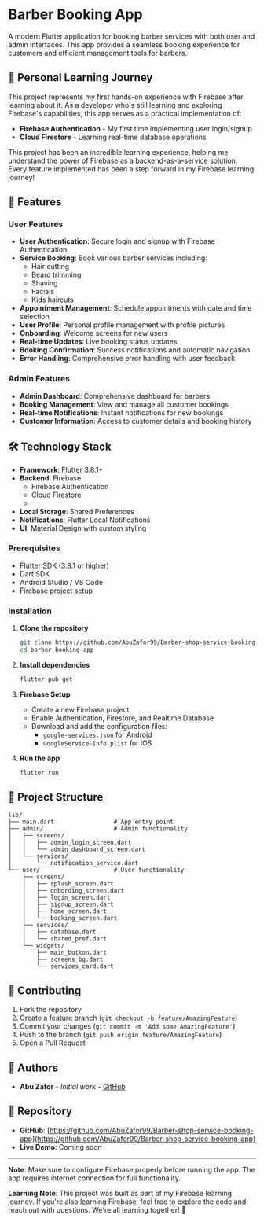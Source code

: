 # Barber Booking App

A modern Flutter application for booking barber services with both user and admin interfaces. This app provides a seamless booking experience for customers and efficient management tools for barbers.

## 🎯 Personal Learning Journey

This project represents my first hands-on experience with Firebase after learning about it. As a developer who's still learning and exploring Firebase's capabilities, this app serves as a practical implementation of:

- **Firebase Authentication** - My first time implementing user login/signup
- **Cloud Firestore** - Learning real-time database operations

This project has been an incredible learning experience, helping me understand the power of Firebase as a backend-as-a-service solution. Every feature implemented has been a step forward in my Firebase learning journey!

## 🚀 Features

### User Features
- **User Authentication**: Secure login and signup with Firebase Authentication
- **Service Booking**: Book various barber services including:
  - Hair cutting
  - Beard trimming
  - Shaving
  - Facials
  - Kids haircuts
- **Appointment Management**: Schedule appointments with date and time selection
- **User Profile**: Personal profile management with profile pictures
- **Onboarding**: Welcome screens for new users
- **Real-time Updates**: Live booking status updates
- **Booking Confirmation**: Success notifications and automatic navigation
- **Error Handling**: Comprehensive error handling with user feedback

### Admin Features
- **Admin Dashboard**: Comprehensive dashboard for barbers
- **Booking Management**: View and manage all customer bookings
- **Real-time Notifications**: Instant notifications for new bookings
- **Customer Information**: Access to customer details and booking history

## 🛠️ Technology Stack

- **Framework**: Flutter 3.8.1+
- **Backend**: Firebase
  - Firebase Authentication
  - Cloud Firestore
  - 
- **Local Storage**: Shared Preferences
- **Notifications**: Flutter Local Notifications
- **UI**: Material Design with custom styling

### Prerequisites

- Flutter SDK (3.8.1 or higher)
- Dart SDK
- Android Studio / VS Code
- Firebase project setup

### Installation

1. **Clone the repository**
   ```bash
   git clone https://github.com/AbuZafor99/Barber-shop-service-booking-app.git
   cd barber_booking_app
   ```

2. **Install dependencies**
   ```bash
   flutter pub get
   ```

3. **Firebase Setup**
   - Create a new Firebase project
   - Enable Authentication, Firestore, and Realtime Database
   - Download and add the configuration files:
     - `google-services.json` for Android
     - `GoogleService-Info.plist` for iOS

4. **Run the app**
   ```bash
   flutter run
   ```

## 📁 Project Structure

```
lib/
├── main.dart                 # App entry point
├── admin/                    # Admin functionality
│   ├── screens/
│   │   ├── admin_login_screen.dart
│   │   └── admin_dashboard_screen.dart
│   └── services/
│       └── notification_service.dart
└── user/                     # User functionality
    ├── screens/
    │   ├── splash_screen.dart
    │   ├── onbording_screen.dart
    │   ├── login_screen.dart
    │   ├── signup_screen.dart
    │   ├── home_screen.dart
    │   └── booking_screen.dart
    ├── services/
    │   ├── database.dart
    │   └── shared_pref.dart
    └── widgets/
        ├── main_button.dart
        ├── screens_bg.dart
        └── services_card.dart
```


## 🤝 Contributing

1. Fork the repository
2. Create a feature branch (`git checkout -b feature/AmazingFeature`)
3. Commit your changes (`git commit -m 'Add some AmazingFeature'`)
4. Push to the branch (`git push origin feature/AmazingFeature`)
5. Open a Pull Request


## 👥 Authors

- **Abu Zafor** - *Initial work* - [GitHub](https://github.com/AbuZafor99)



## 🔗 Repository

- **GitHub**: [https://github.com/AbuZafor99/Barber-shop-service-booking-app](https://github.com/AbuZafor99/Barber-shop-service-booking-app)
- **Live Demo**: Coming soon

---

**Note**: Make sure to configure Firebase properly before running the app. The app requires internet connection for full functionality.

**Learning Note**: This project was built as part of my Firebase learning journey. If you're also learning Firebase, feel free to explore the code and reach out with questions. We're all learning together! 🚀
